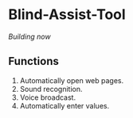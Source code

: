 # Blind-Assist-Tool

_Building now_

## Functions

1. Automatically open web pages.
2. Sound recognition.
3. Voice broadcast.
4. Automatically enter values.
